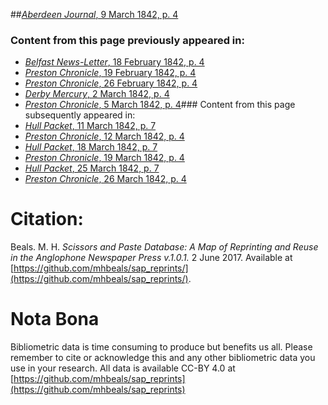 ##[*Aberdeen Journal*, 9 March 1842, p. 4](https://mhbeals.github.io/sap_html/Aberdeen-Journal/Aberdeen-Journal-9-March-1842-p-4)

### Content from this page previously appeared in:
+ [*Belfast News-Letter*, 18 February 1842, p. 4](https://mhbeals.github.io/sap_html/Belfast-News-Letter/Belfast-News-Letter-18-February-1842-p-4)
+ [*Preston Chronicle*, 19 February 1842, p. 4](https://mhbeals.github.io/sap_html/Preston-Chronicle/Preston-Chronicle-19-February-1842-p-4)
+ [*Preston Chronicle*, 26 February 1842, p. 4](https://mhbeals.github.io/sap_html/Preston-Chronicle/Preston-Chronicle-26-February-1842-p-4)
+ [*Derby Mercury*, 2 March 1842, p. 4](https://mhbeals.github.io/sap_html/Derby-Mercury/Derby-Mercury-2-March-1842-p-4)
+ [*Preston Chronicle*, 5 March 1842, p. 4](https://mhbeals.github.io/sap_html/Preston-Chronicle/Preston-Chronicle-5-March-1842-p-4)### Content from this page subsequently appeared in:
+ [*Hull Packet*, 11 March 1842, p. 7](https://mhbeals.github.io/sap_html/Hull-Packet/Hull-Packet-11-March-1842-p-7)
+ [*Preston Chronicle*, 12 March 1842, p. 4](https://mhbeals.github.io/sap_html/Preston-Chronicle/Preston-Chronicle-12-March-1842-p-4)
+ [*Hull Packet*, 18 March 1842, p. 7](https://mhbeals.github.io/sap_html/Hull-Packet/Hull-Packet-18-March-1842-p-7)
+ [*Preston Chronicle*, 19 March 1842, p. 4](https://mhbeals.github.io/sap_html/Preston-Chronicle/Preston-Chronicle-19-March-1842-p-4)
+ [*Hull Packet*, 25 March 1842, p. 7](https://mhbeals.github.io/sap_html/Hull-Packet/Hull-Packet-25-March-1842-p-7)
+ [*Preston Chronicle*, 26 March 1842, p. 4](https://mhbeals.github.io/sap_html/Preston-Chronicle/Preston-Chronicle-26-March-1842-p-4)
                    
# Citation: 

Beals. M. H. *Scissors and Paste Database: A Map of Reprinting and Reuse in the Anglophone Newspaper Press v.1.0.1.* 2 June 2017. Available at [https://github.com/mhbeals/sap_reprints/](https://github.com/mhbeals/sap_reprints/). 
                    
# Nota Bona

Bibliometric data is time consuming to produce but benefits us all. Please remember to cite or acknowledge this and any other bibliometric data you use in your research. All data is available CC-BY 4.0 at [https://github.com/mhbeals/sap_reprints](https://github.com/mhbeals/sap_reprints)
